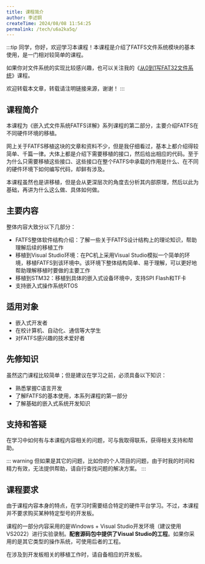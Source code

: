 ```yaml
---
title: 课程简介
author: 李述铜
createTime: 2024/08/08 11:54:25
permalink: /tech/u6a2ka5q/
---
```

:::tip
同学，你好，欢迎学习本课程！本课程是介绍了FATFS文件系统模块的基本使用，是一门相对较简单的课程。

如果你对文件系统的实现比较感兴趣，也可以关注我的《[从0到1写FAT32文件系统](https://wuptg.xetlk.com/s/VeHie)》课程。

欢迎转载本文章，转载请注明链接来源，谢谢！
:::

## 课程简介
本课程为《嵌入式文件系统FATFS详解》系列课程的第二部分，主要介绍FATFS在不同硬件环境的移植。

网上关于FATFS移植这块的文章和资料不少，但是我仔细看过，基本上都介绍得较简单、千篇一律。大体上都是介绍下需要移植的接口，然后给出相应的代码。至于为什么只需要移植这些接口、这些接口在整个FATFS中承载的作用是什么、在不同的硬件环境下如何编写代码，却鲜有涉及。

本课程虽然也是讲移植，但是会从更深层次的角度去分析其内部原理，然后以此为基础，再讲为什么这么做、具体如何做。

## 主要内容
整体内容大致分以下几部分：

- FATFS整体软件结构介绍：了解一些关于FATFS设计结构上的理论知识，帮助理解后续的移植工作
- 移植到Visual Studio环境：在PC机上采用Visual Studio模拟一个简单的环境，移植FATFS到该环境中。该环境下整体结构简单、易于理解，可以更好地帮助理解移植时要做的主要工作
- 移植到STM32：移植到具体的嵌入式设备环境中，支持SPI Flash和TF卡
- 支持嵌入式操作系统RTOS

## 适用对象

- 嵌入式开发者
- 在校计算机、自动化、通信等大学生
- 对FATFS感兴趣的技术爱好者

## 先修知识
虽然这门课程比较简单；但是建议在学习之前，必须具备以下知识：

- 熟悉掌握C语言开发
- 了解FATFS的基本使用，本系列课程的第一部分
- 了解基础的嵌入式系统开发知识

## 支持和答疑
在学习中如何有与本课程内容相关的问题，可与我取得联系，获得相关支持和帮助。

::: warning
但如果是其它的问题，比如你的个人项目的问题，由于时我的时间和精力有效，无法提供帮助，请自行查找问题的解决方案。
:::
## 课程要求
由于课程内容本身的特点，在学习时需要结合特定的硬件平台学习。不过，本课程并不要求购买某种特定型号的开发板。

课程的一部分内容采用的是Windows + Visual Studio开发环境（建议使用VS2022）进行实验录制。**配套源码包中提供了Visual Studio的工程**。如果你采用的是其它类型的操作系统，可使用后者的工程。

在涉及到开发板相关的移植工作时，请自备相应的开发板。

